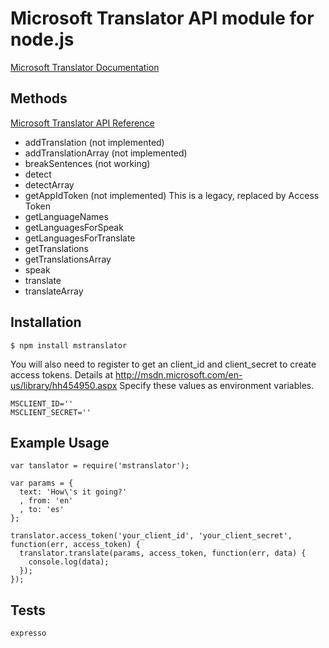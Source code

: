 # Microsoft Translator API module for node.js

  [Microsoft Translator Documentation](http://msdn.microsoft.com/en-us/library/dd576287.aspx)

## Methods

  [Microsoft Translator API Reference](http://msdn.microsoft.com/en-us/library/ff512404.aspx)

  * addTranslation (not implemented)
  * addTranslationArray (not implemented)
  * breakSentences (not working)
  * detect
  * detectArray
  * getAppIdToken (not implemented) This is a legacy, replaced by
    Access Token
  * getLanguageNames
  * getLanguagesForSpeak
  * getLanguagesForTranslate
  * getTranslations
  * getTranslationsArray
  * speak
  * translate
  * translateArray

## Installation

    $ npm install mstranslator

You will also need to register to get an client_id and client_secret to
create access tokens. Details at http://msdn.microsoft.com/en-us/library/hh454950.aspx
Specify these values as environment variables.

    MSCLIENT_ID=''
    MSCLIENT_SECRET=''

## Example Usage

    var tanslator = require('mstranslator');

    var params = { 
      text: 'How\'s it going?'
      , from: 'en'
      , to: 'es'
    };

    translator.access_token('your_client_id', 'your_client_secret', function(err, access_token) {
      translator.translate(params, access_token, function(err, data) {
        console.log(data);
      });
    });

## Tests

    expresso
